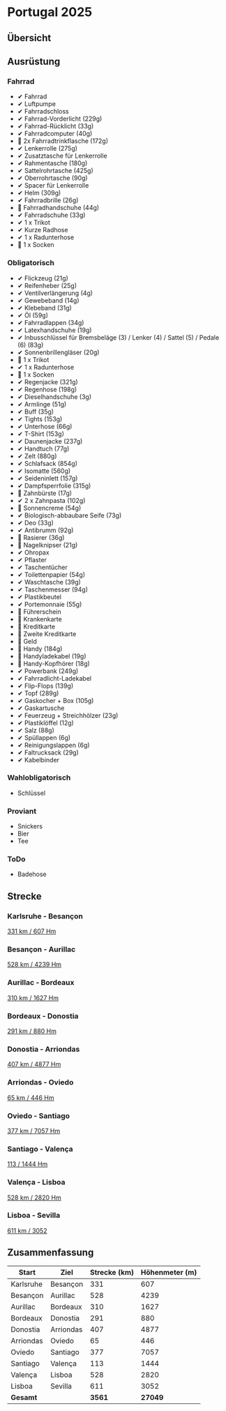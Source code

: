 # Portugal 2025

## Übersicht

## Ausrüstung

### Fahrrad

- ✔  Fahrrad
- ✔  Luftpumpe
- ✔  Fahrradschloss
- ✔  Fahrrad-Vorderlicht (229g)
- ✔  Fahrrad-Rücklicht (33g)
- ✔  Fahrradcomputer (40g)
- 🚨  2x Fahrradtrinkflasche (172g)
- ✔  Lenkerrolle (275g)
- ✔  Zusatztasche für Lenkerrolle
- ✔  Rahmentasche (180g)
- ✔  Sattelrohrtasche (425g)
- ✔  Oberrohrtasche (90g)
- ✔  Spacer für Lenkerrolle
- ✔  Helm (309g)
- ✔  Fahrradbrille (26g)
- 🚨  Fahrradhandschuhe (44g)
- ✔  Fahrradschuhe (33g)
- ✔  1 x Trikot
- ✔  Kurze Radhose
- ✔  1 x Radunterhose
- 🚨  1 x Socken

### Obligatorisch

- ✔  Flickzeug (21g)
- ✔  Reifenheber (25g)
- ✔  Ventilverlängerung (4g)
- ✔  Gewebeband (14g)
- ✔  Klebeband (31g)
- ✔  Öl (59g)
- ✔  Fahrradlappen (34g)
- ✔  Latexhandschuhe (19g)
- ✔  Inbusschlüssel für Bremsbeläge (3) / Lenker (4) / Sattel (5) / Pedale (6) (83g)
- ✔  Sonnenbrillengläser (20g)
- 🚨  1 x Trikot
- ✔  1 x Radunterhose
- 🚨  1 x Socken
- ✔  Regenjacke (321g)
- ✔  Regenhose (198g)
- ✔  Dieselhandschuhe (3g)
- ✔  Armlinge (51g)
- ✔  Buff (35g)
- ✔  Tights (153g)
- ✔  Unterhose (66g)
- ✔  T-Shirt (153g)
- ✔  Daunenjacke (237g)
- ✔  Handtuch (77g)
- ✔  Zelt (880g)
- ✔  Schlafsack (854g)
- ✔  Isomatte (560g)
- ✔  Seideninlett (157g)
- ✔  Dampfsperrfolie (315g)
- 🚨  Zahnbürste (17g)
- ✔  2 x Zahnpasta (102g)
- 🚨  Sonnencreme (54g)
- ✔  Biologisch-abbaubare Seife (73g)
- ✔  Deo (33g)
- ✔  Antibrumm (92g)
- 🚨  Rasierer (36g)
- 🚨  Nagelknipser (21g)
- ✔  Ohropax
- ✔  Pflaster
- ✔  Taschentücher
- ✔  Toilettenpapier (54g)
- ✔  Waschtasche (39g)
- ✔  Taschenmesser (94g)
- ✔  Plastikbeutel
- ✔  Portemonnaie (55g)
- 🚨  Führerschein
- 🚨  Krankenkarte
- 🚨  Kreditkarte
- 🚨  Zweite Kreditkarte
- 🚨  Geld
- 🚨  Handy (184g)
- 🚨  Handyladekabel (19g)
- 🚨  Handy-Kopfhörer (18g)
- ✔  Powerbank (249g)
- ✔  Fahrradlicht-Ladekabel
- ✔  Flip-Flops (139g)
- ✔  Topf (289g)
- ✔  Gaskocher + Box (105g)
- ✔  Gaskartusche
- ✔  Feuerzeug + Streichhölzer (23g)
- ✔  Plastiklöffel (12g)
- ✔  Salz (88g)
- ✔  Spüllappen (6g)
- ✔  Reinigungslappen (6g)
- ✔  Faltrucksack (29g)
- ✔  Kabelbinder

### Wahlobligatorisch

- Schlüssel

### Proviant

- Snickers
- Bier
- Tee

### ToDo

- Badehose

## Strecke

### Karlsruhe - Besançon

[331 km / 607 Hm](http://brouter.de/brouter-web/#map=10/47.1135/6.4792/standard&lonlats=8.401921,48.991885;8.222569,48.866119;8.218439,48.864299;8.21448,48.860925;8.212591,48.859851;8.209459,48.858864;8.204899,48.855313;7.998819,48.71917;7.865921,48.599381;7.762324,48.568521;7.750361,48.560308;7.550056,48.189415;7.533961,48.090346;7.537651,48.058578;7.534819,48.028122;7.52888,48.018255;7.438947,47.802721;6.451378,47.360018;6.339154,47.339345;6.036108,47.231424)

### Besançon - Aurillac

[528 km / 4239 Hm](https://brouter.de/brouter-web/#map=8/45.921/5.460/standard&lonlats=6.036043,47.231401;5.498872,47.093062;5.31219,47.107621;4.9617,46.848738;4.867845,46.781742;4.56527,46.338706;4.506969,46.313324;4.463367,46.306165;4.309022,46.292111;4.258404,46.225276;3.764191,45.822055;3.675892,45.784793;3.574398,45.757493;3.41958,45.668525;3.379326,45.57512;3.358383,45.527993;3.26781,45.383163;3.00725,45.266913;2.443643,44.923887)

### Aurillac - Bordeaux

[310 km / 1627 Hm](https://brouter.de/brouter-web/#map=9/44.8525/2.1423/standard&lonlats=2.452011,44.910494;2.415726,44.88892;2.253613,44.849266;2.212887,44.857878;2.053156,44.875003;1.938357,44.900937;1.796007,44.919202;1.748972,44.935917;1.712698,44.954496;1.694469,44.948857;1.66872,44.94278;1.652927,44.944236;1.588726,44.932374;1.515856,44.913949;1.476996,44.900785;1.475891,44.898656;1.473305,44.898922;1.470838,44.899298;1.465119,44.899356;1.462576,44.89807;1.275071,44.840239;1.213989,44.816215;1.205578,44.808754;1.152921,44.831525;0.92474,44.854917;0.900149,44.847288;0.892596,44.843788;0.876718,44.841542;0.86071,44.839933;0.839167,44.845406;0.821786,44.846374;0.810885,44.850882;0.46679,44.847107;0.289078,44.86645;0.044074,44.853007;0.022316,44.852065;-0.094929,44.82629;-0.565238,44.837094)

### Bordeaux - Donostia

[291 km / 880 Hm](https://brouter.de/brouter-web/#map=9/43.6873/-0.7004/standard&lonlats=-0.580903,44.836518;-0.95727,44.637982;-1.196165,44.598483;-1.073966,44.343345;-1.268556,44.221399;-1.319208,44.092589;-1.436233,43.695309;-1.479,43.501485;-1.56828,43.483479;-1.659839,43.401516;-1.717901,43.377106;-1.790649,43.339637;-1.981963,43.322855)

### Donostia - Arriondas

[407 km / 4877 Hm](https://brouter.de/brouter-web/#map=9/43.5535/-4.9054/standard&lonlats=-1.98401,43.318988;-1.957156,43.275679;-2.074178,43.136629;-2.151492,43.121615;-2.187395,43.167508;-2.305112,43.170739;-2.41208,43.215018;-2.625913,43.169043;-3.008136,43.324934;-3.090098,43.310767;-3.118637,43.271362;-3.164942,43.276081;-3.274012,43.244248;-3.277702,43.248957;-3.349427,43.233586;-3.434769,43.269539;-3.434708,43.290436;-3.416805,43.343281;-3.525446,43.452559;-3.698701,43.4729;-3.770113,43.448045;-3.768954,43.440643;-3.814197,43.397707;-3.901734,43.437432;-3.904417,43.436841;-3.905833,43.436514;-3.908107,43.435875;-3.910618,43.434536;-3.913536,43.432884;-3.916991,43.430671;-3.919566,43.42637;-3.92979,43.41908;-3.93465,43.416038;-3.936324,43.414166;-3.937654,43.412468;-3.940465,43.410378;-3.943341,43.409787;-3.946388,43.408198;-3.949993,43.40405;-4.023485,43.389988;-4.033141,43.383969;-4.035791,43.381754;-4.038044,43.380216;-4.039106,43.378008;-4.041343,43.373262;-4.075027,43.379907;-4.355693,43.393703;-4.382472,43.385182;-4.405072,43.389856;-4.448991,43.378916;-4.459462,43.374548;-4.464955,43.372899;-4.503407,43.375517;-4.507763,43.375078;-4.509748,43.374945;-4.511422,43.374828;-4.512956,43.374766;-4.51345,43.374703;-4.514501,43.374664;-4.515628,43.37454;-4.516593,43.374462;-4.517848,43.374345;-4.518739,43.37344;-4.519511,43.372559;-4.520853,43.371061;-4.52199,43.368961;-4.528513,43.362289;-4.531817,43.356889;-4.534425,43.349399;-4.536892,43.334684;-4.544907,43.332293;-4.562974,43.326801;-4.579282,43.328113;-4.764582,43.295778;-5.144777,43.361132;-5.151429,43.364127;-5.160141,43.374426;-5.185161,43.390265&profile=fastbike)

### Arriondas - Oviedo

[65 km / 446 Hm](https://brouter.de/brouter-web/#map=11/43.3983/-5.6944/standard&lonlats=-5.182843,43.388934;-5.648518,43.392699;-5.714135,43.385994;-5.829427,43.36656;-5.846905,43.363262&profile=car-eco)

### Oviedo - Santiago

[377 km / 7057 Hm](https://brouter.de/brouter-web/#map=10/42.8644/-7.8429/standard&lonlats=-5.85714,43.360804;-5.865583,43.341347;-5.96034,43.347792;-5.987195,43.309785;-5.989223,43.297667;-5.983365,43.293576;-5.993085,43.276768;-6.035517,43.230259;-6.038446,43.226889;-6.046171,43.214497;-6.082134,43.18218;-6.199121,43.142425;-6.346664,43.285454;-6.807532,43.259769;-7.272477,43.01651;-7.303591,43.022501;-7.420321,43.015572;-7.484093,43.016699;-7.535419,43.011048;-7.539582,43.010578;-7.548755,43.012657;-7.55456,43.012867;-7.563829,43.021207;-7.586703,43.031128;-7.595673,43.037527;-8.3162,42.959596;-8.324246,42.955147;-8.332529,42.949758;-8.337357,42.947514;-8.340619,42.946577;-8.342378,42.944785;-8.425398,42.901244;-8.45192,42.900049;-8.498375,42.891765;-8.508568,42.886606;-8.540282,42.881026&profile=fastbike)

### Santiago - Valença

[113 / 1444 Hm](https://brouter.de/brouter-web/#map=11/42.0919/-8.5776/standard&lonlats=-8.54142,42.875115;-8.54084,42.850563;-8.546205,42.829228;-8.54805,42.80184;-8.551419,42.789464;-8.551569,42.775806;-8.547277,42.691709;-8.552084,42.677324;-8.553972,42.672718;-8.554573,42.669814;-8.555152,42.667668;-8.555603,42.665145;-8.556182,42.661752;-8.556762,42.660127;-8.557534,42.657554;-8.558586,42.654177;-8.559122,42.645954;-8.566418,42.627313;-8.596029,42.58688;-8.60105,42.583138;-8.607574,42.573263;-8.629782,42.543232;-8.635597,42.541765;-8.650768,42.517977;-8.647442,42.516698;-8.661561,42.503854;-8.652849,42.437598;-8.633494,42.43098;-8.624997,42.384432;-8.617723,42.363888;-8.626521,42.160954;-8.654394,42.135532;-8.653128,42.124234;-8.640511,42.081773;-8.638988,42.072536;-8.63807,42.064627;-8.639545,42.063838;-8.641284,42.062056;-8.641906,42.060158;-8.642142,42.057211;-8.642335,42.055554;-8.64285,42.053468;-8.643172,42.051603;-8.643301,42.050392;-8.644604,42.050556;-8.645419,42.050568;-8.646433,42.047954;-8.645983,42.044973;-8.646905,42.042887;-8.647892,42.041356;-8.647957,42.039349;-8.645768,42.034536&profile=fastbike)

### Valença - Lisboa

[528 km / 2820 Hm](https://brouter.de/brouter-web/#map=14/42.0171/-8.6164/standard&lonlats=-8.647184,42.033615;-8.655708,42.024399;-8.690765,41.986611;-8.837986,41.879115;-8.852942,41.861315;-8.873541,41.840361;-8.875108,41.83164;-8.870816,41.761964;-8.876073,41.759228;-8.75252,41.344115;-8.74958,41.341454;-8.73059,41.281418;-8.72838,41.278483;-8.652291,41.139849;-8.645124,41.012354;-8.655102,40.955724;-8.667977,40.871793;-8.657227,40.863713;-8.664694,40.830404;-8.665252,40.828878;-8.671818,40.808904;-8.673663,40.802894;-8.674006,40.793831;-8.790393,40.443696;-8.832235,40.193642;-8.830454,40.19125;-8.830197,40.188971;-8.829982,40.187595;-8.829017,40.182022;-8.830776,40.174611;-8.841655,40.154098;-8.833265,40.100594;-8.831635,40.094489;-8.814812,40.067104;-8.813953,40.058627;-8.823223,40.015779;-9.045954,39.694178;-9.179635,39.411927;-9.331169,39.179209;-9.377056,39.121471;-9.422547,39.008738;-9.418759,38.962312;-9.41539,38.957556;-9.394137,38.941387;-9.402194,38.901356;-9.435496,38.854242;-9.47176,38.8042;-9.480772,38.790221;-9.482403,38.780248;-9.484892,38.709886;-9.41318,38.701387;-9.15748,38.704643;-9.136462,38.706829&profile=fastbike)

### Lisboa - Sevilla

[611 km / 3052](https://brouter.de/brouter-web/#map=7/37.632/-5.021/standard&lonlats=-9.147127,38.687969;-9.044623,38.588111;-9.036877,38.567713;-9.036105,38.560734;-9.031148,38.548232;-9.024067,38.535848;-9.019926,38.52883;-9.016621,38.523173;-9.014003,38.5197;-8.996387,38.523862;-8.984692,38.528545;-8.977075,38.516106;-8.960123,38.521717;-8.765502,38.333644;-8.744988,38.11501;-8.791981,38.062537;-8.829618,38.008539;-8.834574,37.994556;-8.885407,37.957531;-8.78947,37.822184;-8.7774,37.807843;-8.775566,37.740602;-8.78108,37.464196;-8.758936,37.444506;-8.781745,37.398341;-8.791852,37.385504;-8.799652,37.373056;-8.800156,37.370072;-8.800483,37.368256;-8.800693,37.363745;-8.8008,37.354057;-8.794438,37.334243;-8.798161,37.320551;-8.885021,37.173825;-8.995711,37.023234;-8.944566,37.008216;-8.831549,37.068107;-8.671016,37.095479;-8.674028,37.107928;-8.538523,37.144342;-8.506658,37.14123;-8.497367,37.144615;-8.35757,37.100989;-8.30296,37.094039;-8.271761,37.086851;-8.261783,37.090077;-8.208321,37.103033;-8.18489,37.094981;-8.181596,37.097565;-8.163657,37.098592;-8.156834,37.088188;-8.056841,37.051376;-8.047121,37.044662;-8.045897,37.038292;-8.036478,37.034711;-8.019547,37.026716;-7.629576,37.134815;-7.619598,37.144804;-7.391288,37.216796;-6.686259,37.358063;-6.421123,37.391708;-6.011013,37.390942)

## Zusammenfassung

| Start      | Ziel      | Strecke (km) | Höhenmeter (m) |
| ---------- | --------- | ------------ | -------------- |
| Karlsruhe  | Besançon  |          331 |            607 |
| Besançon   | Aurillac  |          528 |           4239 |
| Aurillac   | Bordeaux  |          310 |           1627 |
| Bordeaux   | Donostia  |          291 |            880 |
| Donostia   | Arriondas |          407 |           4877 |
| Arriondas  | Oviedo    |           65 |            446 |
| Oviedo     | Santiago  |          377 |           7057 |
| Santiago   | Valença   |          113 |           1444 |
| Valença    | Lisboa    |          528 |           2820 |
| Lisboa     | Sevilla   |          611 |           3052 |
| **Gesamt** |           |     **3561** |      **27049** |

